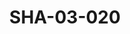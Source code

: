 ---
pid: SHA-03-020
title: SHA-03-020
language: en
original_label: 
rights: Sharhabil Ahmed
location_of_original: Sharhabil Ahmed
photographer_or_studio: 
scanned_from: photograph 17.9 by 24
_date: 1957-1958
location: Egypt, Manufiya, Sirs al Layan
description: All foreign envoys and teachers including Sharhabil Ahmed and Abdel Mun'im
  Najjar
additional_notes: 
permission_display: 'yes'
on_server: 'no'
on_website: 'no'
permalink: /photopages/en/SHA-03-020.html
layout: photo-page
---